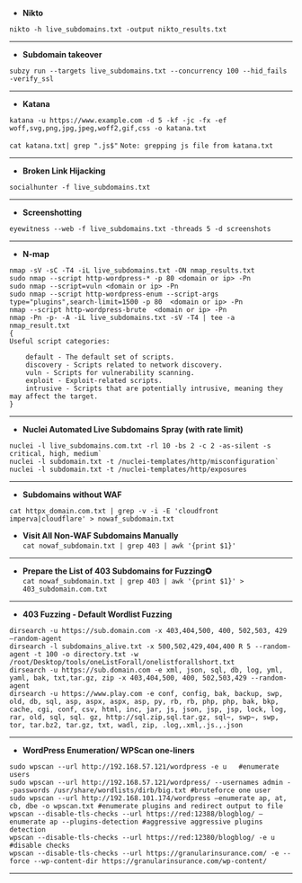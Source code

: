 - **Nikto**   

`nikto -h live_subdomains.txt -output nikto_results.txt`  

---

- **Subdomain takeover**

`subzy run --targets live_subdomains.txt --concurrency 100 --hid_fails -verify_ssl`

---

- **Katana**

`katana -u https://www.example.com -d 5 -kf -jc -fx -ef woff,svg,png,jpg,jpeg,woff2,gif,css -o katana.txt` 

`cat katana.txt| grep ".js$"`  `Note: grepping js file from katana.txt ` 



---

- **Broken Link Hijacking**

`socialhunter -f live_subdomains.txt`

---

- **Screenshotting**

`eyewitness --web -f live_subdomains.txt -threads 5 -d screenshots`

---

- **N-map**
```
nmap -sV -sC -T4 -iL live_subdomains.txt -ON nmap_results.txt
sudo nmap --script http-wordpress-* -p 80 <domain or ip> -Pn
sudo nmap --script=vuln <domain or ip> -Pn
sudo nmap --script http-wordpress-enum --script-args type="plugins",search-limit=1500 -p 80  <domain or ip> -Pn
nmap --script http-wordpress-brute  <domain or ip> -Pn
nmap -Pn -p- -A -iL live_subdomains.txt -sV -T4 | tee -a nmap_result.txt
{
Useful script categories:

    default - The default set of scripts.
    discovery - Scripts related to network discovery.
    vuln - Scripts for vulnerability scanning.
    exploit - Exploit-related scripts.
    intrusive - Scripts that are potentially intrusive, meaning they may affect the target.
}

```
---

- **Nuclei Automated Live Subdomains Spray (with rate limit)**
```
nuclei -l live_subdomains.com.txt -rl 10 -bs 2 -c 2 -as-silent -s critical, high, medium`
nuclei -l subdomain.txt -t /nuclei-templates/http/misconfiguration`
nuclei -l subdomain.txt -t /nuclei-templates/http/exposures

```

---

- **Subdomains without WAF**

`cat httpx_domain.com.txt | grep -v -i -E 'cloudfront imperva|cloudflare' > nowaf_subdomain.txt`

- **Visit All Non-WAF Subdomains Manually**  
`cat nowaf_subdomain.txt | grep 403 | awk '{print $1}'`

---

- **Prepare the List of 403 Subdomains for Fuzzing✪**  
 `cat nowaf_subdomain.txt | grep 403 | awk '{print $1}' > 403_subdomain.com.txt`

---

- **403 Fuzzing - Default Wordlist Fuzzing**

```
dirsearch -u https://sub.domain.com -x 403,404,500, 400, 502,503, 429  —random-agent
dirsearch -l subdomains_alive.txt -x 500,502,429,404,400 R 5 --random-agent -t 100 -o directory.txt -w /root/Desktop/tools/oneListForall/onelistforallshort.txt
dirsearch -u https://sub.domain.com -e xml, json, sql, db, log, yml, yaml, bak, txt,tar.gz, zip -x 403,404,500, 400, 502,503,429 --random-agent
dirsearch -u https://www.play.com -e conf, config, bak, backup, swp, old, db, sql, asp, aspx, aspx, asp, py, rb, rb, php, php, bak, bkp, cache, cgi, conf, csv, html, inc, jar, js, json, jsp, jsp, lock, log, rar, old, sql, sql. gz, http://sql.zip,sql.tar.gz, sql~, swp~, swp, tor, tar.bz2, tar.gz, txt, wadl, zip, .log,.xml,.js.,.json

```

---

- **WordPress Enumeration/ WPScan one-liners**
```
sudo wpscan --url http://192.168.57.121/wordpress -e u   #enumerate users
sudo wpscan --url http://192.168.57.121/wordpress/ --usernames admin --passwords /usr/share/wordlists/dirb/big.txt #bruteforce one user
sudo wpscan --url http://192.168.101.174/wordpress —enumerate ap, at, cb, dbe -o wpscan.txt #enumerate plugins and redirect output to file
wpscan --disable-tls-checks --url https://red:12388/blogblog/ —enumerate ap --plugins-detection #aggressive aggressive plugins detection
wpscan --disable-tls-checks --url https://red:12380/blogblog/ -e u #disable checks
wpscan --disable-tls-checks --url https://granularinsurance.com/ -e --force --wp-content-dir https://granularinsurance.com/wp-content/

```

---

